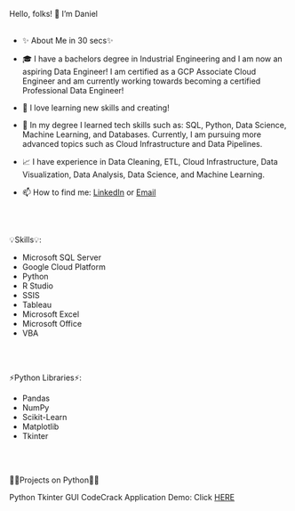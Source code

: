 Hello, folks! 👋 I’m Daniel
<br><br>
 

- ✨ About Me in 30 secs✨

- 🎓 I have a bachelors degree in Industrial Engineering and I am now an aspiring Data Engineer! I am certified as a GCP Associate Cloud Engineer and am currently working towards becoming a certified Professional Data Engineer!

- 👀 I love learning new skills and creating!

- 🌱 In my degree I learned tech skills such as: SQL, Python, Data Science, Machine Learning, and Databases. Currently, I am pursuing more advanced topics such as Cloud Infrastructure and Data Pipelines. 

- 📈 I have experience in Data Cleaning, ETL, Cloud Infrastructure, Data Visualization, Data Analysis, Data Science, and Machine Learning. 

- 📫 How to find me: [LinkedIn](https://www.linkedin.com/in/daniel-alfonso-57738a1a1/) or [Email](mailto:daniel.f.alfonso@gmail.com)

<br><br>


 

💡Skills💡:

- Microsoft SQL Server
- Google Cloud Platform
- Python
- R Studio
- SSIS
- Tableau
- Microsoft Excel
- Microsoft Office
- VBA

<br><br>



⚡Python Libraries⚡:
- Pandas
- NumPy
- Scikit-Learn
- Matplotlib
- Tkinter


<br><br>
 

👩‍💻Projects on Python👩‍💻


Python Tkinter GUI CodeCrack Application Demo: Click [HERE](https://github.com/iBortex/CodeCrack-PythonUI-Template-Project/blob/main/CodeCrack%20V10.py)
<!--

Danny's Diner: Click HERE

Pizza Runner: Click HERE

Aibnb_NYC: Click HERE

Space Missions: Click HERE

Game of Thrones: Click HERE

BellaBeat: Click HERE

COVID Project: Click HERE

Halloween Candy Analysis: Click HERE

-->
